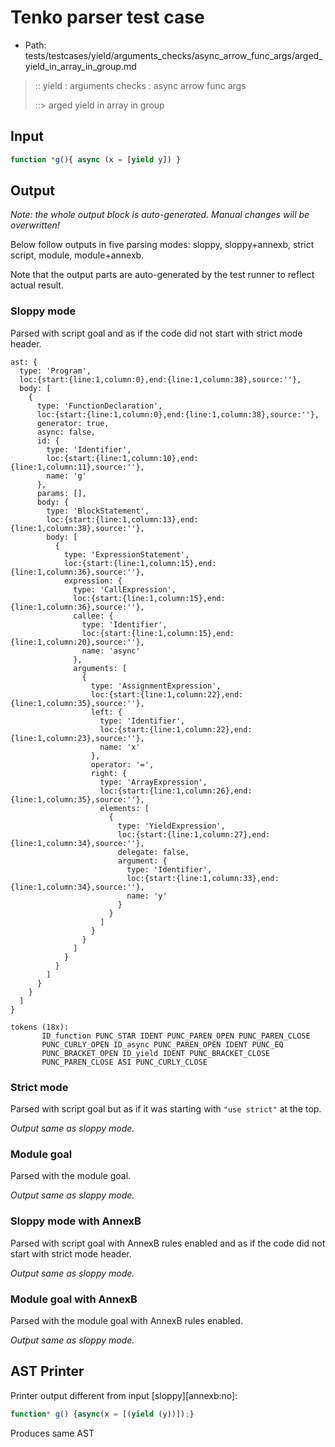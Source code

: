 # Tenko parser test case

- Path: tests/testcases/yield/arguments_checks/async_arrow_func_args/arged_yield_in_array_in_group.md

> :: yield : arguments checks : async arrow func args
>
> ::> arged yield in array in group

## Input

`````js
function *g(){ async (x = [yield y]) }
`````

## Output

_Note: the whole output block is auto-generated. Manual changes will be overwritten!_

Below follow outputs in five parsing modes: sloppy, sloppy+annexb, strict script, module, module+annexb.

Note that the output parts are auto-generated by the test runner to reflect actual result.

### Sloppy mode

Parsed with script goal and as if the code did not start with strict mode header.

`````
ast: {
  type: 'Program',
  loc:{start:{line:1,column:0},end:{line:1,column:38},source:''},
  body: [
    {
      type: 'FunctionDeclaration',
      loc:{start:{line:1,column:0},end:{line:1,column:38},source:''},
      generator: true,
      async: false,
      id: {
        type: 'Identifier',
        loc:{start:{line:1,column:10},end:{line:1,column:11},source:''},
        name: 'g'
      },
      params: [],
      body: {
        type: 'BlockStatement',
        loc:{start:{line:1,column:13},end:{line:1,column:38},source:''},
        body: [
          {
            type: 'ExpressionStatement',
            loc:{start:{line:1,column:15},end:{line:1,column:36},source:''},
            expression: {
              type: 'CallExpression',
              loc:{start:{line:1,column:15},end:{line:1,column:36},source:''},
              callee: {
                type: 'Identifier',
                loc:{start:{line:1,column:15},end:{line:1,column:20},source:''},
                name: 'async'
              },
              arguments: [
                {
                  type: 'AssignmentExpression',
                  loc:{start:{line:1,column:22},end:{line:1,column:35},source:''},
                  left: {
                    type: 'Identifier',
                    loc:{start:{line:1,column:22},end:{line:1,column:23},source:''},
                    name: 'x'
                  },
                  operator: '=',
                  right: {
                    type: 'ArrayExpression',
                    loc:{start:{line:1,column:26},end:{line:1,column:35},source:''},
                    elements: [
                      {
                        type: 'YieldExpression',
                        loc:{start:{line:1,column:27},end:{line:1,column:34},source:''},
                        delegate: false,
                        argument: {
                          type: 'Identifier',
                          loc:{start:{line:1,column:33},end:{line:1,column:34},source:''},
                          name: 'y'
                        }
                      }
                    ]
                  }
                }
              ]
            }
          }
        ]
      }
    }
  ]
}

tokens (18x):
       ID_function PUNC_STAR IDENT PUNC_PAREN_OPEN PUNC_PAREN_CLOSE
       PUNC_CURLY_OPEN ID_async PUNC_PAREN_OPEN IDENT PUNC_EQ
       PUNC_BRACKET_OPEN ID_yield IDENT PUNC_BRACKET_CLOSE
       PUNC_PAREN_CLOSE ASI PUNC_CURLY_CLOSE
`````

### Strict mode

Parsed with script goal but as if it was starting with `"use strict"` at the top.

_Output same as sloppy mode._

### Module goal

Parsed with the module goal.

_Output same as sloppy mode._

### Sloppy mode with AnnexB

Parsed with script goal with AnnexB rules enabled and as if the code did not start with strict mode header.

_Output same as sloppy mode._

### Module goal with AnnexB

Parsed with the module goal with AnnexB rules enabled.

_Output same as sloppy mode._

## AST Printer

Printer output different from input [sloppy][annexb:no]:

````js
function* g() {async(x = [(yield (y))]);}
````

Produces same AST
